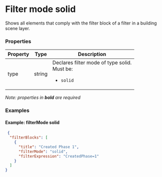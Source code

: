 # Filter mode solid

Shows all elements that comply with the filter block of a filter in a building scene layer.

### Properties

| Property | Type | Description |
| --- | --- | --- |
| type | string | Declares filter mode of type solid.<div>Must be:<ul><li>`solid`</li></ul></div> |

*Note: properties in **bold** are required*

### Examples 

#### Example: filterMode solid 

```json
 {
  "filterBlocks": [
    {
      "title": "Created Phase 1",
      "filterMode": "solid",
      "filterExpression": "CreatedPhase=1"
    }
  ]
} 
```

